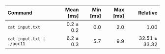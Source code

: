 | Command | Mean [ms] | Min [ms] | Max [ms] | Relative |
|:---|---:|---:|---:|---:|
| `cat input.txt` | 0.2 ± 0.2 | 0.0 | 2.0 | 1.00 |
| `cat input.txt \| ./aoc11` | 6.2 ± 0.3 | 5.7 | 9.9 | 32.51 ± 33.32 |

